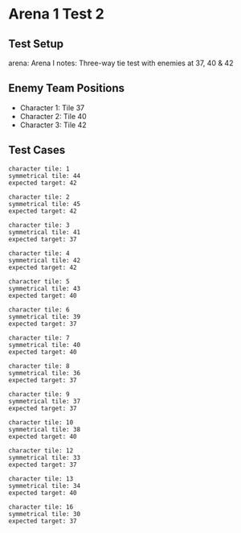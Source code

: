 # Arena 1 Test 2

## Test Setup

arena: Arena I
notes: Three-way tie test with enemies at 37, 40 & 42

## Enemy Team Positions

- Character 1: Tile 37
- Character 2: Tile 40
- Character 3: Tile 42

## Test Cases

```
character tile: 1
symmetrical tile: 44
expected target: 42
```

```
character tile: 2
symmetrical tile: 45
expected target: 42
```

```
character tile: 3
symmetrical tile: 41
expected target: 37
```

```
character tile: 4
symmetrical tile: 42
expected target: 42
```

```
character tile: 5
symmetrical tile: 43
expected target: 40
```

```
character tile: 6
symmetrical tile: 39
expected target: 37
```

```
character tile: 7
symmetrical tile: 40
expected target: 40
```

```
character tile: 8
symmetrical tile: 36
expected target: 37
```

```
character tile: 9
symmetrical tile: 37
expected target: 37
```

```
character tile: 10
symmetrical tile: 38
expected target: 40
```

```
character tile: 12
symmetrical tile: 33
expected target: 37
```

```
character tile: 13
symmetrical tile: 34
expected target: 40
```

```
character tile: 16
symmetrical tile: 30
expected target: 37
```
